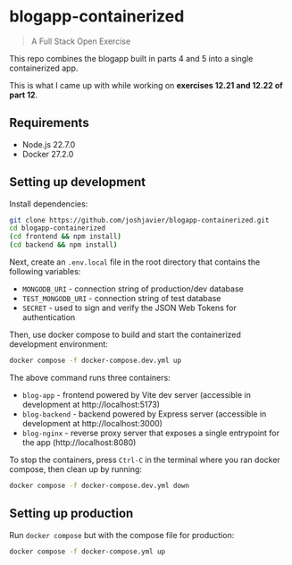 # blogapp-containerized

> A Full Stack Open Exercise

This repo combines the blogapp built in parts 4 and 5 into a single containerized app.

This is what I came up with while working on **exercises 12.21 and 12.22 of part 12**.

## Requirements

- Node.js 22.7.0
- Docker 27.2.0

## Setting up development

Install dependencies:

```sh
git clone https://github.com/joshjavier/blogapp-containerized.git
cd blogapp-containerized
(cd frontend && npm install)
(cd backend && npm install)
```

Next, create an `.env.local` file in the root directory that contains the following variables:

- `MONGODB_URI` - connection string of production/dev database
- `TEST_MONGODB_URI` - connection string of test database
- `SECRET` - used to sign and verify the JSON Web Tokens for authentication

Then, use docker compose to build and start the containerized development environment:

```sh
docker compose -f docker-compose.dev.yml up
```

The above command runs three containers:
- `blog-app` - frontend powered by Vite dev server (accessible in development at http://localhost:5173)
- `blog-backend` - backend powered by Express server (accessible in development at http://localhost:3000)
- `blog-nginx` - reverse proxy server that exposes a single entrypoint for the app (http://localhost:8080)

To stop the containers, press `Ctrl-C` in the terminal where you ran docker compose, then clean up by running:

```sh
docker compose -f docker-compose.dev.yml down
```

## Setting up production

Run `docker compose` but with the compose file for production:

```sh
docker compose -f docker-compose.yml up
```
